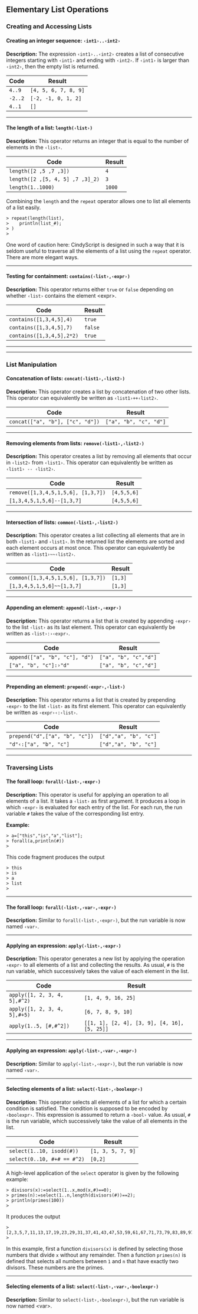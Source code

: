 ##  Elementary List Operations

###  Creating and Accessing Lists

#### Creating an integer sequence: `‹int1›..‹int2›`

**Description:**
The expression `‹int1›..‹int2›` creates a list of consecutive integers starting with `‹int1›` and ending with `‹int2›`.
If `‹int1›` is larger than `‹int2›`, then the empty list is returned.

| Code    | Result               |
| ------- | -------------------- |
| `4..9`  | `[4, 5, 6, 7, 8, 9]` |
| `-2..2` | `[-2, -1, 0, 1, 2]`  |
| `4..1`  | `[]`                 |

------

#### The length of a list: `length(‹list›)`

**Description:**
This operator returns an integer that is equal to the number of elements in the `‹list›`.

| Code                             | Result |
| -------------------------------- | ------ |
| `length([2 ,5 ,7 ,3])`           | `4`    |
| `length([2 ,[5, 4, 5] ,7 ,3]_2)` | `3`    |
| `length(1..1000)`                | `1000` |

Combining the `length` and the `repeat` operator allows one to list all elements of a list easily.

    > repeat(length(list),
    >    println(list_#);
    > )
    >

One word of caution here: CindyScript is designed in such a way that it is seldom useful to traverse all the elements of a list using the `repeat` operator.
There are more elegant ways.

------

#### Testing for containment: `contains(‹list›,‹expr›)`

**Description:**
This operator returns either `true` or `false` depending on whether `‹list›` contains the element &lt;expr&gt;.

| Code                      | Result  |
| ------------------------- | ------- |
| `contains([1,3,4,5],4)`   | `true`  |
| `contains([1,3,4,5],7)`   | `false` |
| `contains([1,3,4,5],2*2)` | `true`  |

------

------

###  List Manipulation

#### Concatenation of lists: `concat(‹list1›,‹list2›)`

**Description:**
This operator creates a list by concatenation of two other lists.
This operator can equivalently be written as `‹list1›++‹list2›`.

| Code                             | Result                 |
| -------------------------------- | ---------------------- |
| `concat(["a", "b"], ["c", "d"])` | `["a", "b", "c", "d"]` |

------

#### Removing elements from lists: `remove(‹list1›,‹list2›)`

**Description:**
This operator creates a list by removing all elements that occur in `‹list2›` from `‹list1›`.
This operator can equivalently be written as `‹list1› -- ‹list2›`.

| Code                               | Result      |
| ---------------------------------- | ----------- |
| `remove([1,3,4,5,1,5,6], [1,3,7])` | `[4,5,5,6]` |
| `[1,3,4,5,1,5,6]--[1,3,7]`         | `[4,5,5,6]` |

------

#### Intersection of lists: `common(‹list1›,‹list2›)`

**Description:**
This operator creates a list collecting all elements that are in both `‹list1›` and `‹list1›`.
In the returned list the elements are sorted and each element occurs at most once.
This operator can equivalently be written as `‹list1›~~‹list2›`.

| Code                               | Result  |
| ---------------------------------- | ------- |
| `common([1,3,4,5,1,5,6], [1,3,7])` | `[1,3]` |
| `[1,3,4,5,1,5,6]~~[1,3,7]`         | `[1,3]` |

------

#### Appending an element: `append(‹list›,‹expr›)`

**Description:**
This operator returns a list that is created by appending `‹expr›` to the list `‹list›` as its last element.
This operator can equivalently be written as `‹list›:›‹expr›`.

| Code                           | Result                |
| ------------------------------ | --------------------- |
| `append(["a", "b", "c"], "d")` | `["a", "b", "c","d"]` |
| `["a", "b", "c"]:›"d"`         | `["a", "b", "c","d"]` |

------

#### Prepending an element: `prepend(‹expr›,‹list›)`

**Description:**
This operator returns a list that is created by prepending `‹expr›` to the list `‹list›` as its first element.
This operator can equivalently be written as `‹expr›‹:‹list›`.

| Code                           | Result                |
| ------------------------------ | --------------------- |
| `prepend("d",["a", "b", "c"])` | `["d","a", "b", "c"]` |
| `"d"‹:["a", "b", "c"]`         | `["d","a", "b", "c"]` |

------

###  Traversing Lists

#### The forall loop: `forall(‹list›,‹expr›)`

**Description:**
This operator is useful for applying an operation to all elements of a list.
It takes a `‹list›` as first argument.
It produces a loop in which `‹expr›` is evaluated for each entry of the list.
For each run, the run variable `#` takes the value of the corresponding list entry.

**Example:**

    > a=["this","is","a","list"];
    > forall(a,println(#))
    >

This code fragment produces the output

    > this
    > is
    > a
    > list
    >

------

#### The forall loop: `forall(‹list›,‹var›,‹expr›)`

**Description:**
Similar to `forall(‹list›,‹expr›)`, but the run variable is now named `‹var›`.

------

#### Applying an expression: `apply(‹list›,‹expr›)`

**Description:**
This operator generates a new list by applying the operation `‹expr›` to all elements of a list and collecting the results.
As usual, `#` is the run variable, which successively takes the value of each element in the list.

| Code                         | Result                                       |
| ---------------------------- | -------------------------------------------- |
| `apply([1, 2, 3, 4, 5],#^2)` | `[1, 4, 9, 16, 25]`                          |
| `apply([1, 2, 3, 4, 5],#+5)` | `[6, 7, 8, 9, 10]`                           |
| `apply(1..5, [#,#^2])`       | `[[1, 1], [2, 4], [3, 9], [4, 16], [5, 25]]` |

------

#### Applying an expression: `apply(‹list›,‹var›,‹expr›)`

**Description:**
Similar to `apply(‹list›,‹expr›)`, but the run variable is now named `‹var›`.

------

#### Selecting elements of a list: `select(‹list›,‹boolexpr›)`

**Description:**
This operator selects all elements of a list for which a certain condition is satisfied.
The condition is supposed to be encoded by `‹boolexpr›`.
This expression is assumed to return a `‹bool›` value.
As usual, `#` is the run variable, which successively take the value of all elements in the list.

| Code                        | Result            |
| --------------------------- | ----------------- |
| `select(1..10, isodd(#))`   | `[1, 3, 5, 7, 9]` |
| `select(0..10, #+# == #^2)` | `[0,2]`           |

A high-level application of the `select` operator is given by the following example:

    > divisors(x):=select(1..x,mod(x,#)==0);
    > primes(n):=select(1..n,length(divisors(#))==2);
    > println(primes(100))
    >

It produces the output

    > [2,3,5,7,11,13,17,19,23,29,31,37,41,43,47,53,59,61,67,71,73,79,83,89,97]
    >

In this example, first a function `divisors(x)` is defined by selecting those numbers that divide `x` without any remainder.
Then a function `primes(n)` is defined that selects all numbers between `1` and `n` that have exactly two divisors.
These numbers are the primes.

------

#### Selecting elements of a list: `select(‹list›,‹var›,‹boolexpr›)`

**Description:**
Similar to `select(‹list›,‹boolexpr›)`, but the run variable is now named &lt;var&gt;.
